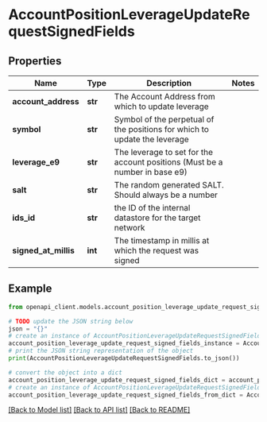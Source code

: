 # AccountPositionLeverageUpdateRequestSignedFields


## Properties

Name | Type | Description | Notes
------------ | ------------- | ------------- | -------------
**account_address** | **str** | The Account Address from which to update leverage | 
**symbol** | **str** | Symbol of the perpetual of the positions for which to update the leverage | 
**leverage_e9** | **str** | The leverage to set for the account positions (Must be a number in base e9) | 
**salt** | **str** | The random generated SALT. Should always be a number | 
**ids_id** | **str** | the ID of the internal datastore for the target network | 
**signed_at_millis** | **int** | The timestamp in millis at which the request was signed | 

## Example

```python
from openapi_client.models.account_position_leverage_update_request_signed_fields import AccountPositionLeverageUpdateRequestSignedFields

# TODO update the JSON string below
json = "{}"
# create an instance of AccountPositionLeverageUpdateRequestSignedFields from a JSON string
account_position_leverage_update_request_signed_fields_instance = AccountPositionLeverageUpdateRequestSignedFields.from_json(json)
# print the JSON string representation of the object
print(AccountPositionLeverageUpdateRequestSignedFields.to_json())

# convert the object into a dict
account_position_leverage_update_request_signed_fields_dict = account_position_leverage_update_request_signed_fields_instance.to_dict()
# create an instance of AccountPositionLeverageUpdateRequestSignedFields from a dict
account_position_leverage_update_request_signed_fields_from_dict = AccountPositionLeverageUpdateRequestSignedFields.from_dict(account_position_leverage_update_request_signed_fields_dict)
```
[[Back to Model list]](../README.md#documentation-for-models) [[Back to API list]](../README.md#documentation-for-api-endpoints) [[Back to README]](../README.md)


